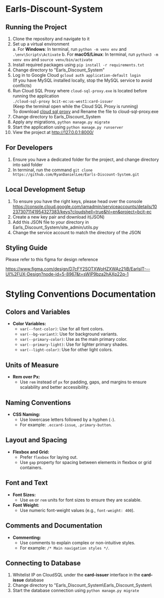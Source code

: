 # Earls-Discount-System

## Running the Project

1. Clone the repository and navigate to it
2. Set up a virtual environment  
   a. For **Windows**: In terminal, run `python -m venv env` and `.\env\Scripts\Activate`
   b. For **macOS/Linux**: In terminal, run `python3 -m venv env` and `source venv/bin/activate`
3. Install required packages using `pip install -r requirements.txt`
4. Change directory to "Earls_Discount_System"
5. Log in to Google Cloud `gcloud auth application-default login`
   <br>(If you have MySQL installed locally, stop the MySQL service to avoid conflicts)
6. Run Cloud SQL Proxy where `cloud-sql-proxy.exe` is located before running the application
   <br>`./cloud-sql-proxy bcit-ec:us-west1:card-issuer`
   <br>(Keep the terminal open while the Cloud SQL Proxy is running)
   <br>To download [cloud sql proxy](https://storage.googleapis.com/cloud-sql-connectors/cloud-sql-proxy/v2.14.0/cloud-sql-proxy.x64.exe) and Rename the file to cloud-sql-proxy.exe
7. Change directory to Earls_Discount_System
8. Apply any migrations, `python manage.py migrate`
9. Start the application using `python manage.py runserver`
10. View the project at http://127.0.0.1:8000/

## For Developers

1. Ensure you have a dedicated folder for the project, and change directory into said folder
2. In terminal, run the command `git clone https://github.com/RyanDanielLee/Earls-Discount-System.git`

## Local Development Setup

1. To ensure you have the right keys, please head over the console https://console.cloud.google.com/iamadmin/serviceaccounts/details/102373071141954327383/keys?cloudshell=true&hl=en&project=bcit-ec
2. Create a new key pair and download it(JSON)
3. Add this JSON file to your directory in Earls_Discount_System/site_admin/utils.py
4. Change the service account to match the directory of the JSON


## Styling Guide

Please refer to this figma for design reference

https://www.figma.com/design/D7cFY2SOTXWoHZXWAz21jB/EarlsIT---UI%2FUX-Design?node-id=5-8967&t=sWIP9bza2hAXp22q-1

# Styling Conventions Documentation

## Colors and Variables
- **Color Variables:**
  - `var(--font-color)`: Use for all font colors.
  - `var(--bg-variant)`: Use for background variants.
  - `var(--primary-color)`: Use as the main primary color.
  - `var(--primary-light)`: Use for lighter primary shades.
  - `var(--light-color)`: Use for other light colors.

## Units of Measure
- **Rem over Px:**
  - Use `rem` instead of `px` for padding, gaps, and margins to ensure scalability and better accessibility.

## Naming Conventions
- **CSS Naming:**
  - Use lowercase letters followed by a hyphen (`-`).
  - For example: `.eccard-issue`, `.primary-button`.

## Layout and Spacing
- **Flexbox and Grid:**
  - Prefer `flexbox` for laying out.
  - Use `gap` property for spacing between elements in flexbox or grid containers.

## Font and Text
- **Font Sizes:**
  - Use `em` or `rem` units for font sizes to ensure they are scalable.
- **Font Weight:**
  - Use numeric font-weight values (e.g., `font-weight: 400`).

## Comments and Documentation
- **Commenting:**
  - Use comments to explain complex or non-intuitive styles.
  - For example: `/* Main navigation styles */`.


## Connecting to Database

1. Whitelist IP on CloudSQL under the **card-issuer** interface in the **card-issue** database
2. Change directory to "Earls_Discount_System\Earls_Discount_System\
3. Start the database connection using `python manage.py migrate`
